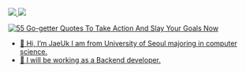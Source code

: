 <a href="https://cyclic-baboon-a84.notion.site/7fb47147585942ab9dbd05d6210a6020" target="blank"><img src="https://img.shields.io/badge/Portfolio-000000?style=flat-square&logo=Notion&logoColor=white"> <img src="https://img.shields.io/badge/iju1633@gmail.com-E8CDCD?style=flat-square&logo=Gmail&logoColor=red">

![55 Go-getter Quotes To Take Action And Slay Your Goals Now](https://user-images.githubusercontent.com/43805087/202103786-3f041fa2-5adf-4d95-b37c-c9e7a1f674f1.jpeg)

- 👋 Hi, I’m JaeUk I am from University of Seoul majoring in computer science.
- 👀 I will be working as a Backend developer.
